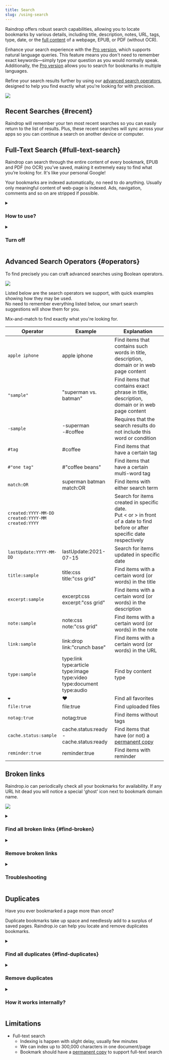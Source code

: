 ```yaml
---
title: Search
slug: /using-search
---
```


Raindrop offers robust search capabilities, allowing you to locate bookmarks by various details, including title, description, notes, URL, tags, type, date, or the [full content](#full-text-search) of a webpage, EPUB, or PDF (without OCR).

Enhance your search experience with the [Pro version](../../billing/premium-features.md), which supports natural language queries. This feature means you don't need to remember exact keywords—simply type your question as you would normally speak.
Additionally, the [Pro version](../../billing/premium-features.md) allows you to search for bookmarks in multiple languages.

Refine your search results further by using our [advanced search operators](#operators), designed to help you find exactly what you're looking for with precision.

![](intro.png)

## Recent Searches {#recent}
Raindrop will remember your ten most recent searches so you can easily return to the list of results.
Plus, these recent searches will sync across your apps so you can continue a search on another device or computer.

## Full-Text Search {#full-text-search}
Raindrop can search through the entire content of every bookmark, EPUB and PDF (no OCR) you’ve saved, making it extremely easy to find what you’re looking for. It's like your personal Google!

Your bookmarks are indexed automatically, no need to do anything. Usually only meaningful content of web-page is indexed. Ads, navigation, comments and so on are stripped if possible.

<!------------------------------>
<details><summary>

### How to use?

</summary>

1. Be sure you have a [Pro plan](../../billing/premium-features.md)
2. Focus on a search field, type your request and press Enter

:::note
Be sure that newly added bookmark will not appear in search results immediately. We need some time as described in [this article](../permanent-copy/index.md#time) to copy and index each bookmark.
:::

</details>

<!------------------------------>
<details><summary>

### Turn off

</summary>

If you want to temporarly disable full-text search please select `In title/description` filter from suggestions.

Or type `info:` before your search query.

![](filters.png)

</details>

## Advanced Search Operators {#operators}

To find precisely you can craft advanced searches using Boolean operators.

![](operators.png)

Listed below are the search operators we support, with quick examples showing how they may be used.   
No need to remember everything listed below, our smart search suggestions will show them for you.

Mix-and-match to find exactly what you're looking for.

| Operator | Example | Explanation |
| - | - | - |
| `apple iphone`          | apple iphone              | Find items that contains such words in title, description, domain or in web page content |
| `"sample"`              | "superman vs. batman"     | Find items that contains exact phrase in title, description, domain or in web page content |
| `-sample`               | -superman <br/> -#coffee  | Requires that the search results do not include this word or condition |
| `#tag`                  | #coffee                   | Find items that have a certain tag |
| `#"one tag"`            | #"coffee beans"           | Find items that have a certain multi-word tag |
| `match:OR`              | superman batman match:OR  | Find items with either search term |
| `created:YYYY-MM-DD` <br/> `created:YYYY-MM` <br/> `created:YYYY` |  | Search for items created in specific date. <br/> Put < or > in front of a date to find before or after specific date respectively |
| `lastUpdate:YYYY-MM-DD` | lastUpdate:2021-07-15     | Search for items updated in specific date |
| `title:sample`          | title:css <br/> title:"css grid" | Find items with a certain word (or words) in the title |
| `excerpt:sample`        | excerpt:css <br/> excerpt:"css grid" | Find items with a certain word (or words) in the description |
| `note:sample`           | note:css <br/> note:"css grid" | Find items with a certain word (or words) in the note |
| `link:sample`           | link:drop <br/> link:"crunch base" | Find items with a certain word (or words) in the URL |
| `type:sample`           | type:link <br/> type:article <br/> type:image <br/> type:video <br/> type:document <br/> type:audio | Find by content type |
| `❤️`                     | ❤️                         | Find all favorites |
| `file:true`              | file:true                  | Find uploaded files |
| `notag:true`            | notag:true                | Find items without tags |
| `cache.status:sample`   | cache.status:ready <br/> -cache.status:ready | Find items that have (or not) a [permanent copy](../permanent-copy/index.md) |
| `reminder:true`         | reminder:true             | Find items with reminder |


## Broken links
Raindrop.io can periodically check all your bookmarks for availability.
If any URL hit dead you will notice a special 'ghost' icon next to bookmark domain name.

![](brokens.png)


<!------------------------------>
<details><summary>

### Find all broken links {#find-broken}

</summary>

Select `Broken links` filter from search field suggestions.

:::info
Only available in [Pro plan](../../billing/premium-features.md)
:::

![](filters.png)

</details>


<!------------------------------>
<details><summary>

### Remove broken links

</summary>

1. [Find broken links](#find-broken) you want to remove
2. Highlight the items you want to remove by hovering over the items until the tick appears in the left corner, and then click on the tick.
3. Highlight as many items as you like, then click Remove in the menu bar at the top.

</details>


<!------------------------------>
<details><summary>

### Troubleshooting

</summary>

Check [this article](../../troubleshooting/false-broken-links/index.md) if you have any problems with broken links checker.

</details>




## Duplicates
Have you ever bookmarked a page more than once?

Duplicate bookmarks take up space and needlessly add to a surplus of saved pages.
Raindrop.io can help you locate and remove duplicates bookmarks.


<!------------------------------>
<details><summary>

### Find all duplicates {#find-duplicates}

</summary>

Select `Duplicates` filter from search field suggestions.

:::info
Only available in [Pro plan](../../billing/premium-features.md)
:::

:::tip
When you click on `Duplicates` filter you will see **only** duplicate bookmarks.
This list not includes **originals**. So it's safe to remove them all.
:::

![](filters.png)


</details>

<!------------------------------>
<details><summary>

### Remove duplicates

</summary>

1. [Find duplicates](#find-duplicates) you want to remove
2. Highlight the items you want to remove by hovering over the items until the tick appears in the left corner, and then click on the tick.
3. Highlight as many items as you like, then click Remove in the menu bar at the top.

</details>

<!------------------------------>
<details><summary>

### How it works internally?

</summary>

Bookmark considered as duplicate only if it URL is exactly the same to previously saved bookmark.   

All garbage from URL like different protocol, WWW, trailing slashes, useless query parameters (like referral id or advert source) and hash strings are ignored.

![](duplicates-how.jpg)

</details>


## Limitations
- Full-text search
    - Indexing is happen with slight delay, usually few minutes
    - We can index up to 300,000 characters in one document/page
    - Bookmark should have a [permanent copy](../permanent-copy/index.md) to support full-text search